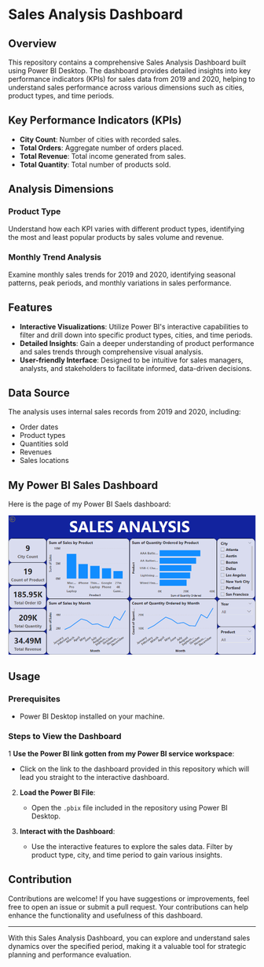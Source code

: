 # Sales Analysis Dashboard

## Overview
This repository contains a comprehensive Sales Analysis Dashboard built using Power BI Desktop. The dashboard provides detailed insights into key performance indicators (KPIs) for sales data from 2019 and 2020, helping to understand sales performance across various dimensions such as cities, product types, and time periods.

## Key Performance Indicators (KPIs)
- **City Count**: Number of cities with recorded sales.
- **Total Orders**: Aggregate number of orders placed.
- **Total Revenue**: Total income generated from sales.
- **Total Quantity**: Total number of products sold.

## Analysis Dimensions
### Product Type
Understand how each KPI varies with different product types, identifying the most and least popular products by sales volume and revenue.

### Monthly Trend Analysis
Examine monthly sales trends for 2019 and 2020, identifying seasonal patterns, peak periods, and monthly variations in sales performance.

## Features
- **Interactive Visualizations**: Utilize Power BI's interactive capabilities to filter and drill down into specific product types, cities, and time periods.
- **Detailed Insights**: Gain a deeper understanding of product performance and sales trends through comprehensive visual analysis.
- **User-friendly Interface**: Designed to be intuitive for sales managers, analysts, and stakeholders to facilitate informed, data-driven decisions.

## Data Source
The analysis uses internal sales records from 2019 and 2020, including:
- Order dates
- Product types
- Quantities sold
- Revenues
- Sales locations

## My Power BI Sales Dashboard

Here is the page of my Power BI Saels dashboard:

![Dashboard Image](https://github.com/dchozn/Sales_Analysis_with_powerBI_Desktop/blob/main/sale_pics.PNG)

## Usage
### Prerequisites
- Power BI Desktop installed on your machine.

### Steps to View the Dashboard
1 **Use the Power BI link gotten from my Power BI service workspace**:
   - Click on the link to the dashboard provided in this repository which will lead you straight to the interactive dashboard.

2. **Load the Power BI File**:
   - Open the `.pbix` file included in the repository using Power BI Desktop.

4. **Interact with the Dashboard**:
   - Use the interactive features to explore the sales data. Filter by product type, city, and time period to gain various insights.

## Contribution
Contributions are welcome! If you have suggestions or improvements, feel free to open an issue or submit a pull request. Your contributions can help enhance the functionality and usefulness of this dashboard.

---

With this Sales Analysis Dashboard, you can explore and understand sales dynamics over the specified period, making it a valuable tool for strategic planning and performance evaluation.
